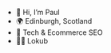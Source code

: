 - 👋 Hi, I’m Paul
- 🌍 Edinburgh, Scotland
- 🧑‍ Tech & Ecommerce SEO
- 🧑‍💻 Lokub

<!---
paulrollo/paulrollo is a ✨ special ✨ repository because its `README.md` (this file) appears on your GitHub profile.
You can click the Preview link to take a look at your changes.
--->
